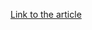 [Link to the article](https://www.resecurity.com/blog/article/Exposing-Cyber-Extortion-Trinity-BianLian-White-Rabbit-Mario-Ransomware-Gangs-Spotted-Joint-Campaign)
